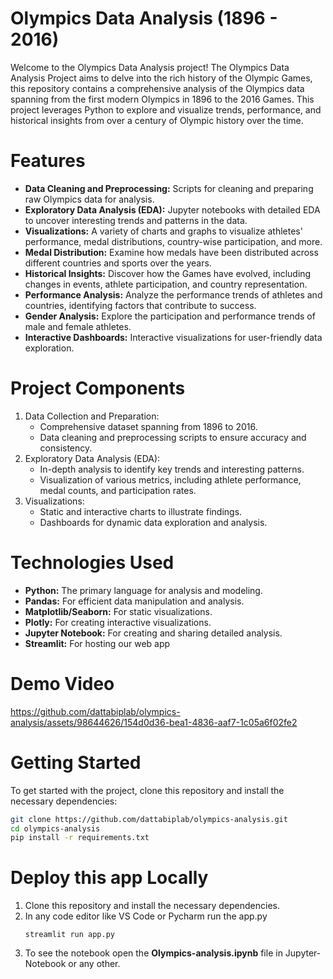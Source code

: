 # Olympics Data Analysis (1896 - 2016)
Welcome to the Olympics Data Analysis project! The Olympics Data Analysis Project aims to delve into the rich history of the Olympic Games, this repository contains a comprehensive analysis of the Olympics data spanning from the first modern Olympics in 1896 to the 2016 Games. This project leverages Python to explore and visualize trends, performance, and historical insights from over a century of Olympic history over the time.

# Features
* **Data Cleaning and Preprocessing:** Scripts for cleaning and preparing raw Olympics data for analysis.
* **Exploratory Data Analysis (EDA):** Jupyter notebooks with detailed EDA to uncover interesting trends and patterns in the data.
* **Visualizations:** A variety of charts and graphs to visualize athletes' performance, medal distributions, country-wise participation, and more.
* **Medal Distribution:** Examine how medals have been distributed across different countries and sports over the years.
* **Historical Insights:** Discover how the Games have evolved, including changes in events, athlete participation, and country representation.
* **Performance Analysis:** Analyze the performance trends of athletes and countries, identifying factors that contribute to success.
* **Gender Analysis:** Explore the participation and performance trends of male and female athletes.
* **Interactive Dashboards:** Interactive visualizations for user-friendly data exploration.

# Project Components
1. Data Collection and Preparation:
    * Comprehensive dataset spanning from 1896 to 2016.
    * Data cleaning and preprocessing scripts to ensure accuracy and consistency.
2. Exploratory Data Analysis (EDA):
    * In-depth analysis to identify key trends and interesting patterns.
    * Visualization of various metrics, including athlete performance, medal counts, and participation rates.
3. Visualizations:
    * Static and interactive charts to illustrate findings.
    * Dashboards for dynamic data exploration and analysis.

# Technologies Used
* **Python:** The primary language for analysis and modeling.
* **Pandas:** For efficient data manipulation and analysis.
* **Matplotlib/Seaborn:** For static visualizations.
* **Plotly:** For creating interactive visualizations.
* **Jupyter Notebook:** For creating and sharing detailed analysis.
* **Streamlit:** For hosting our web app
# Demo Video
https://github.com/dattabiplab/olympics-analysis/assets/98644626/154d0d36-bea1-4836-aaf7-1c05a6f02fe2

# Getting Started
To get started with the project, clone this repository and install the necessary dependencies:

 ```  bash
git clone https://github.com/dattabiplab/olympics-analysis.git
cd olympics-analysis
pip install -r requirements.txt
   ```

# Deploy this app Locally
1. Clone this repository and install the necessary dependencies.
2. In any code editor like VS Code or Pycharm run the app.py
   ```
   streamlit run app.py
   ```
3. To see the notebook open the **Olympics-analysis.ipynb** file in Jupyter-Notebook or any other.

